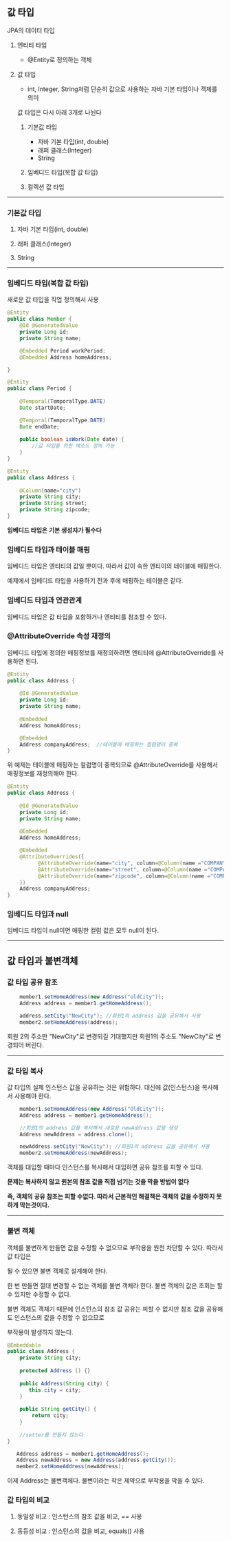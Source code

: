 ## 값 타입

JPA의 데이터 타입

1. 엔티티 타입
    - @Entity로 정의하는 객체

2. 값 타입
    - int, Integer, String처럼 단순히 값으로 사용하는 자바 기본 타입이나 객체를 의미
    
    값 타입은 다시 아래 3개로 나뉜다
    
    1) 기본값 타입
        - 자바 기본 타입(int, double)
        - 래퍼 클래스(Integer)
        - String
        
    2) 임베디드 타입(복합 값 타입)
    
    3) 컬렉션 값 타입

---

### 기본값 타입

1. 자바 기본 타입(int, double)

2. 래퍼 클래스(Integer)

3. String

---

### 임베디드 타입(복합 값 타입)

새로운 값 타입을 직업 정의해서 사용

```java
@Entity
public class Member {
    @Id @GeneratedValue
    private Long id;
    private String name;

    @Embedded Period workPeriod;
    @Embedded Address homeAddress;

}
```

```java
@Entity
public class Period {
    
    @Temporal(TemporalType.DATE)
    Date startDate;

    @Temporal(TemporalType.DATE)
    Date endDate;
    
    public boolean isWork(Date date) {
        //값 타입을 위한 메소드 정의 가능
    }
}
```

```java
@Entity
public class Address {
    
    @Column(name="city")
    private String city;
    private String street;
    private String zipcode;
}
```

**임베디드 타입은 기본 생성자가 필수다**

### 임베디드 타입과 테이블 매핑

임베디드 타입은 엔티티의 값일 뿐이다. 따라서 값이 속한 엔티이의 테이블에 매핑한다.

예제에서 임베디드 타입을 사용하기 전과 후에 매핑하는 테이블은 같다.


### 임베디드 타입과 연관관계

임베디드 타입은 값 타입을 포함하거나 엔티티를 참조할 수 있다.


### @AttributeOverride 속성 재정의

임베디드 타입에 정의한 매핑정보를 재정의하려면 엔티티에 @AttributeOverride를 사용하면 된다.

```java
@Entity
public class Address {
    
    @Id @GeneratedValue
    private Long id;
    private String name;
    
    @Embedded
    Address homeAddress;

    @Embedded
    Address companyAddress;  //테이블에 매핑하는 컬럼명이 중복
}
```

위 예제는 테이블에 매핑하는 컬럼명이 중복되므로 @AttributeOverride를 사용해서 매핑정보를 재정의해야 한다.

```java
@Entity
public class Address {
    
    @Id @GeneratedValue
    private Long id;
    private String name;
    
    @Embedded
    Address homeAddress;

    @Embedded
    @AttributeOverrides({
          @AttributeOverride(name="city", column=@Column(name ="COMPANY_CITY")),
          @AttributeOverride(name="street", column=@Column(name ="COMPANY_STREET")),
          @AttributeOverride(name="zipcode", column=@Column(name ="COMPANY_ZIPCODE")),     
    })
    Address companyAddress;
}
```

### 임베디드 타입과 null

임베디드 타입이 null이면 매핑한 컬럼 값은 모두 null이 된다.

---

## 값 타입과 불변객체

### 값 타입 공유 참조

```java
    member1.setHomeAddress(new Address("oldCity"));
    Address address = member1.getHomeAddress();

    address.setCity("NewCity"); //회원1의 address 값을 공유해서 사용
    member2.setHomeAddress(address);
```

회원 2의 주소만 "NewCity"로 변경되길 기대했지만 회원1의 주소도 "NewCity"로 변경되어 버린다.

---

### 값 타입 복사

값 타입의 실제 인스턴스 값을 공유하는 것은 위험하다. 대신에 값(인스턴스)을 복사해서 사용해야 한다.

```java
    member1.setHomeAddress(new Address("OldCity"));
    Address address = member1.getHomeAddress();

    //회원1의 address 값을 복사해서 새로운 newAddress 값을 생성
    Address newAddress = address.clone();

    newAddress.setCity("NewCity"); //회원1의 address 값을 공유해서 사용
    member2.setHomeAddress(newAddress);
```

객체를 대입할 때마다 인스턴스를 복사해서 대입하면 공유 참조를 피할 수 있다. 

**문제는 복사하지 않고 원본의 참조 값을 직접 넘기는 것을 막을 방법이 없다** 

**즉, 객체의 공유 참조는 피할 수없다. 따라서 근본적인 해결책은 객체의 값을 수정하지 못하게 막는것이다.**

---

### 불변 객체

객체를 불변하게 만들면 값을 수정할 수 없으므로 부작용을 원천 차단할 수 있다. 따라서 값 타입은

될 수 있으면 불변 객체로 설계해야 한다.

한 번 만들면 절대 변경할 수 없는 객체를 불변 객체라 한다. 불변 객체의 값은 조회는 할 수 있지만 수정할 수 없다.

불변 객체도 객체기 때문에 인스턴스의 참조 값 공유는 피할 수 없지만 참조 값을 공유해도 인스턴스의 값을 수정할 수 없으므로

부작용이 발생하지 않는다.

```java
@Embeddable
public class Address {   
    private String city;
   
    protected Address () {}
  
    public Address(String city) {
       this.city = city;
    }
    
    public String getCity() {
        return city;
    }
    
    //setter를 만들지 않는다
}
```


```java
   Address address = member1.getHomeAddress();
   Address newAddress = new Address(address.getCity());
   member2.setHomeAddress(newAddress);
```

이제 Address는 불변객체다. 불변이라는 작은 제약으로 부작용을 막을 수 있다.


### 값 타입의 비교

1. 동일성 비교 : 인스턴스의 참조 값을 비교, == 사용

2. 동등성 비교 : 인스턴스의 값을 비교, equals() 사용
